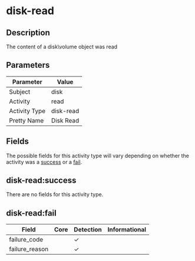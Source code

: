 disk-read
=========

Description
-----------
The content of a disk\volume object was read

Parameters
----------
| Parameter     | Value     |
| ------------- | --------- |
| Subject       | disk      |
| Activity      | read      |
| Activity Type | disk-read |
| Pretty Name   | Disk Read |


Fields
------

The possible fields for this activity type will vary depending on whether the activity was a [success](#disk-readsuccess) or a [fail](#disk-readfail).


disk-read:success
-----------------

There are no fields for this activity type.


disk-read:fail
--------------

| Field          | Core | Detection | Informational |
| -------------- | ---- | --------- | ------------- |
| failure_code   |      | &#10003;  |               |
| failure_reason |      | &#10003;  |               |